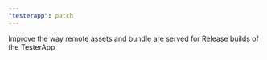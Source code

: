 ```yaml
---
"testerapp": patch
---
```


Improve the way remote assets and bundle are served for Release builds of the TesterApp
